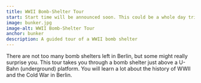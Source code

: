 ```yaml
---
title: WWII Bomb-Shelter Tour
start: Start time will be announced soon. This could be a whole day trip.
image: bunker.jpg
image-alt: WWII Bomb-Shelter Tour
anchor: bunker
description: A guided tour of a WWII bomb shelter
---
```


<p>There are not too many bomb shelters left in Berlin, but some might really surprise you. This tour takes you through a bomb shelter just above a U-Bahn (underground) platform. You will learn a lot about the history of WWII and the Cold War in Berlin.</p>
